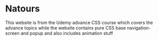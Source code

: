 # Natours
This website is from the Udemy advance CSS course which covers the advance topics while the website contains pure CSS base navigation-screen and popup and also includes animation stuff
